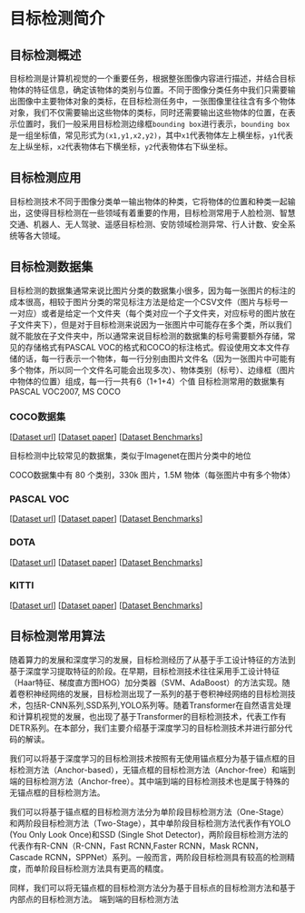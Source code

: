 # 目标检测简介
## 目标检测概述
目标检测是计算机视觉的一个重要任务，根据整张图像内容进行描述，并结合目标物体的特征信息，确定该物体的类别与位置。不同于图像分类任务中我们只需要输出图像中主要物体对象的类标，在目标检测任务中，一张图像里往往含有多个物体对象，我们不仅需要输出这些物体的类标，同时还需要输出这些物体的位置，在表示位置时，我们一般采用目标检测边缘框`bounding box`进行表示，`bounding box`是一组坐标值，常见形式为`(x1,y1,x2,y2)`，其中`x1`代表物体左上横坐标，`y1`代表左上纵坐标，`x2`代表物体右下横坐标，`y2`代表物体右下纵坐标。
## 目标检测应用
目标检测技术不同于图像分类单一输出物体的种类，它将物体的位置和种类一起输出，这使得目标检测在一些领域有着重要的作用，目标检测常用于人脸检测、智慧交通、机器人、无人驾驶、遥感目标检测、安防领域检测异常、行人计数、安全系统等各大领域。
## 目标检测数据集
目标检测的数据集通常来说比图片分类的数据集小很多，因为每一张图片的标注的成本很高，相较于图片分类的常见标注方法是给定一个CSV文件（图片与标号一一对应）或者是给定一个文件夹（每个类对应一个子文件夹，对应标号的图片放在子文件夹下），但是对于目标检测来说因为一张图片中可能存在多个类，所以我们就不能放在子文件夹中，所以通常来说目标检测的数据集的标号需要额外存储，常见的存储格式有PASCAL VOC的格式和COCO的标注格式。假设使用文本文件存储的话，每一行表示一个物体，每一行分别由图片文件名（因为一张图片中可能有多个物体，所以同一个文件名可能会出现多次）、物体类别（标号）、边缘框（图片中物体的位置）组成，每一行一共有6（1+1+4）个值 
目标检测常用的数据集有PASCAL VOC2007, MS COCO
### COCO数据集
[[Dataset url](https://cocodataset.org/#home)]  [[Dataset paper](https://arxiv.org/pdf/1405.0312v3.pdf)] [[Dataset Benchmarks](https://paperswithcode.com/dataset/coco)]

目标检测中比较常见的数据集，类似于Imagenet在图片分类中的地位

COCO数据集中有 80 个类别，330k 图片，1.5M 物体（每张图片中有多个物体） 

### PASCAL VOC
[[Dataset url](http://host.robots.ox.ac.uk/pascal/VOC/index.html)]  [[Dataset paper](http://host.robots.ox.ac.uk/pascal/VOC/index.html)] [[Dataset Benchmarks](https://paperswithcode.com/dataset/pascal-voc-2007)]
### DOTA
[[Dataset url](https://captain-whu.github.io/DOTA/dataset.html)]  [[Dataset paper](https://captain-whu.github.io/DOTA/index.html)] [[Dataset Benchmarks](https://paperswithcode.com/dataset/dota)]
### KITTI
[[Dataset url](http://www.cvlibs.net/datasets/kitti/)]  [[Dataset paper](https://arxiv.org/abs/1704.06857)] [[Dataset Benchmarks](https://paperswithcode.com/dataset/kitti)]
## 目标检测常用算法
随着算力的发展和深度学习的发展，目标检测经历了从基于手工设计特征的方法到基于深度学习提取特征的阶段。在早期，目标检测技术往往采用手工设计特征（Haar特征、梯度直方图HOG）加分类器（SVM、AdaBoost）的方法实现。随着卷积神经网络的发展，目标检测出现了一系列的基于卷积神经网络的目标检测技术，包括R-CNN系列,SSD系列,YOLO系列等。随着Transformer在自然语言处理和计算机视觉的发展，也出现了基于Transformer的目标检测技术，代表工作有DETR系列。在本部分，我们主要介绍基于深度学习的目标检测技术并进行部分代码的解读。

我们可以将基于深度学习的目标检测技术按照有无使用锚点框分为基于锚点框的目标检测方法（Anchor-based），无锚点框的目标检测方法（Anchor-free）和端到端的目标检测方法（Anchor-free）。其中端到端的目标检测技术也是属于特殊的无锚点框的目标检测方法。

我们可以将基于锚点框的目标检测方法分为单阶段目标检测方法（One-Stage）和两阶段目标检测方法（Two-Stage），其中单阶段目标检测方法代表作有YOLO (You Only Look Once)和SSD (Single Shot Detector)，两阶段目标检测方法的代表作有R-CNN（R-CNN，Fast RCNN,Faster RCNN，Mask RCNN，Cascade RCNN，SPPNet）系列。一般而言，两阶段目标检测具有较高的检测精度，而单阶段目标检测方法具有更高的精度。

同样，我们可以将无锚点框的目标检测方法分为基于目标点的目标检测方法和基于内部点的目标检测方法。
端到端的目标检测方法




